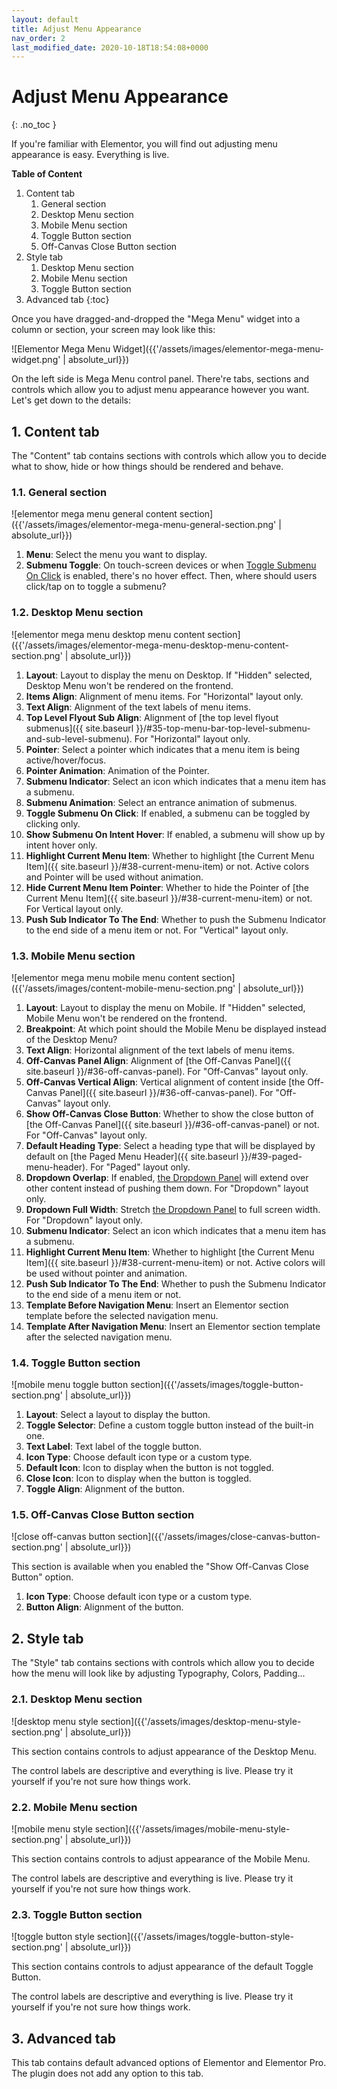 ```yaml
---
layout: default
title: Adjust Menu Appearance
nav_order: 2
last_modified_date: 2020-10-18T18:54:08+0000
---
```


# Adjust Menu Appearance
{: .no_toc }

If you're familiar with Elementor, you will find out adjusting menu appearance is easy. Everything is live.

**Table of Content**

1. Content tab
    1. General section
    2. Desktop Menu section
    3. Mobile Menu section
    4. Toggle Button section
    5. Off-Canvas Close Button section
2. Style tab
    1. Desktop Menu section
    2. Mobile Menu section
    3. Toggle Button section
3. Advanced tab
{:toc}

Once you have dragged-and-dropped the "Mega Menu" widget into a column or section, your screen may look like this:

![Elementor Mega Menu Widget]({{'/assets/images/elementor-mega-menu-widget.png' | absolute_url}})

On the left side is Mega Menu control panel. There're tabs, sections and controls which allow you to adjust menu appearance however you want. Let's get down to the details:

## 1. Content tab

The "Content" tab contains sections with controls which allow you to decide what to show, hide or how things should be rendered and behave.

### 1.1. General section

![elementor mega menu general content section]({{'/assets/images/elementor-mega-menu-general-section.png' | absolute_url}})

1. **Menu**: Select the menu you want to display.
2. **Submenu Toggle**: On touch-screen devices or when [Toggle Submenu On Click](#toggle-submenu-on-click) is enabled, there's no hover effect. Then, where should users click/tap on to toggle a submenu?

### 1.2. Desktop Menu section

![elementor mega menu desktop menu content section]({{'/assets/images/elementor-mega-menu-desktop-menu-content-section.png' | absolute_url}})

1. **Layout**: Layout to display the menu on Desktop. If "Hidden" selected, Desktop Menu won't be rendered on the frontend.
2. **Items Align**: Alignment of menu items.  For "Horizontal" layout only.
3. **Text Align**: Alignment of the text labels of menu items.
4. **Top Level Flyout Sub Align**: Alignment of [the top level flyout submenus]({{ site.baseurl }}/#35-top-menu-bar-top-level-submenu-and-sub-level-submenu). For "Horizontal" layout only.
5. **Pointer**: Select a pointer which indicates that a menu item is being active/hover/focus.
6. **Pointer Animation**: Animation of the Pointer.
7. **Submenu Indicator**: Select an icon which indicates that a menu item has a submenu.
8. **Submenu Animation**: Select an entrance animation of submenus.
9. **Toggle Submenu On Click**: If enabled, a submenu can be toggled by clicking only.
10. **Show Submenu On Intent Hover**: If enabled, a submenu will show up by intent hover only.
11. **Highlight Current Menu Item**: Whether to highlight [the Current Menu Item]({{ site.baseurl }}/#38-current-menu-item) or not. Active colors and Pointer will be used without animation.
12. **Hide Current Menu Item Pointer**: Whether to hide the Pointer of [the Current Menu Item]({{ site.baseurl }}/#38-current-menu-item) or not. For Vertical layout only.
13. **Push Sub Indicator To The End**: Whether to push the Submenu Indicator to the end side of a menu item or not. For "Vertical" layout only.

### 1.3. Mobile Menu section

![elementor mega menu mobile menu content section]({{'/assets/images/content-mobile-menu-section.png' | absolute_url}})

1. **Layout**: Layout to display the menu on Mobile. If "Hidden" selected, Mobile Menu won't be rendered on the frontend.
2. **Breakpoint**: At which point should the Mobile Menu be displayed instead of the Desktop Menu?
3. **Text Align**: Horizontal alignment of the text labels of menu items.
4. **Off-Canvas Panel Align**: Alignment of [the Off-Canvas Panel]({{ site.baseurl }}/#36-off-canvas-panel). For "Off-Canvas" layout only.
5. **Off-Canvas Vertical Align**: Vertical alignment of content inside [the Off-Canvas Panel]({{ site.baseurl }}/#36-off-canvas-panel). For "Off-Canvas" layout only.
6. **Show Off-Canvas Close Button**: Whether to show the close button of [the Off-Canvas Panel]({{ site.baseurl }}/#36-off-canvas-panel) or not. For "Off-Canvas" layout only.
7. **Default Heading Type**: Select a heading type that will be displayed by default on [the Paged Menu Header]({{ site.baseurl }}/#39-paged-menu-header). For "Paged" layout only.
8. **Dropdown Overlap**: If enabled, [the Dropdown Panel]({{site.baseurl}}/#37-dropdown-panel) will extend over other content instead of pushing them down. For "Dropdown" layout only.
9. **Dropdown Full Width**: Stretch [the Dropdown Panel]({{site.baseurl}}/#37-dropdown-panel) to full screen width. For "Dropdown" layout only.
10. **Submenu Indicator**: Select an icon which indicates that a menu item has a submenu.
11. **Highlight Current Menu Item**: Whether to highlight [the Current Menu Item]({{ site.baseurl }}/#38-current-menu-item) or not. Active colors will be used without pointer and animation.
13. **Push Sub Indicator To The End**: Whether to push the Submenu Indicator to the end side of a menu item or not.
14. **Template Before Navigation Menu**: Insert an Elementor section template before the selected navigation menu.
15. **Template After Navigation Menu**: Insert an Elementor section template after the selected navigation menu.

### 1.4. Toggle Button section

![mobile menu toggle button section]({{'/assets/images/toggle-button-section.png' | absolute_url}})

1. **Layout**: Select a layout to display the button.
2. **Toggle Selector**: Define a custom toggle button instead of the built-in one.
3. **Text Label**: Text label of the toggle button.
4. **Icon Type**: Choose default icon type or a custom type.
5. **Default Icon**: Icon to display when the button is not toggled.
5. **Close Icon**: Icon to display when the button is toggled.
6. **Toggle Align**: Alignment of the button.

### 1.5. Off-Canvas Close Button section

![close off-canvas button section]({{'/assets/images/close-canvas-button-section.png' | absolute_url}})

This section is available when you enabled the "Show Off-Canvas Close Button" option.

1. **Icon Type**: Choose default icon type or a custom type.
2. **Button Align**: Alignment of the button.


## 2. Style tab

The "Style" tab contains sections with controls which allow you to decide how the menu will look like by adjusting Typography, Colors, Padding...

### 2.1. Desktop Menu section

![desktop menu style section]({{'/assets/images/desktop-menu-style-section.png' | absolute_url}})

This section contains controls to adjust appearance of the Desktop Menu.

The control labels are descriptive and everything is live. Please try it yourself if you're not sure how things work.

### 2.2. Mobile Menu section

![mobile menu style section]({{'/assets/images/mobile-menu-style-section.png' | absolute_url}})

This section contains controls to adjust appearance of the Mobile Menu.

The control labels are descriptive and everything is live. Please try it yourself if you're not sure how things work.

### 2.3. Toggle Button section

![toggle button style section]({{'/assets/images/toggle-button-style-section.png' | absolute_url}})

This section contains controls to adjust appearance of the default Toggle Button.

The control labels are descriptive and everything is live. Please try it yourself if you're not sure how things work.

## 3. Advanced tab

This tab contains default advanced options of Elementor and Elementor Pro. The plugin does not add any option to this tab.
